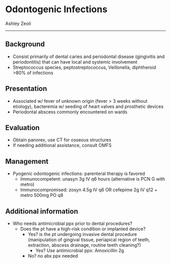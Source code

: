# Odontogenic Infections

Ashley Zeoli

---
## Background
-	Consist primarily of dental caries and periodontal disease (gingivitis and periodontitis) that can have local and systemic involvement 
-	Streptococcus species, peptostreptococcus, Veillonella, diphtheroid >80% of infections

## Presentation
-	Associated w/ fever of unknown origin (fever > 3 weeks without etiology), bacteremia w/ seeding of heart valves and prosthetic devices
-	Periodontal abscess commonly encountered on wards 

## Evaluation
-	Obtain panorex, use CT for osseous structures
-	If needing additional assistance, consult OMFS 

## Management
-	Pyogenic odontogenic infections: parenteral therapy is favored
    -	Immunocompetent: unasyn 3g IV q6 hours (alternative is PCN G with metro)
    -	Immunocompromised: zosyn 4.5g IV q6 OR cefepime 2g IV q12 + metro 500mg PO q8

## Additional information
-	Who needs antimicrobial ppx prior to dental procedures?
    -	Does the pt have a high-risk condition or implanted device?
        -	Yes? is the pt undergoing invasive dental procedure (manipulation of gingival tissue, periapical region of teeth, extraction, abscess drainage, routine teeth cleaning?)
            -	Yes? Use antimicrobial ppx: Amoxicillin 2g
        -	No? no abx ppx needed

